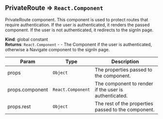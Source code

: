 <a name="PrivateRoute"></a>

## PrivateRoute ⇒ <code>React.Component</code>
PrivateRoute component.
This component is used to protect routes that require authentication.
If the user is authenticated, it renders the passed component.
If the user is not authenticated, it redirects to the signIn page.

**Kind**: global constant  
**Returns**: <code>React.Component</code> - - The Component if the user is authenticated, otherwise a Navigate component to the signIn page.  

| Param | Type | Description |
| --- | --- | --- |
| props | <code>Object</code> | The properties passed to the component. |
| props.component | <code>React.Component</code> | The component to render if the user is authenticated. |
| props.rest | <code>Object</code> | The rest of the properties passed to the component. |

